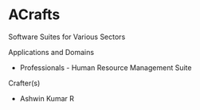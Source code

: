 # ACrafts 
Software Suites for Various Sectors

Applications and Domains 
- Professionals - Human Resource Management Suite 

Crafter(s) 
- Ashwin Kumar R 




